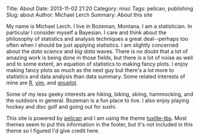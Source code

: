 Title: About
Date: 2013-11-02 21:20
Category: misc
Tags: pelican, publishing
Slug: about
Author: Michael Lerch
Summary: About this site

My name is Michael Lerch.  I live in Bozeman, Montana.  I am a statistician.
In particular I consider myself a Bayesian.  I care and think about the
philosophy of statistics and analysis techniques a great deal--perhaps too
often when I should be just applying statistics.  I am slightly concerned about
the _data science_ and _big data_ waves.  There is no doubt that a lot of
amazing work is being done in those fields, but there is a lot of noise as well
and to some extent, an equation of statistics to making fancy plots.  I enjoy
making fancy plots as much as the next guy but there's a lot more to statistics
and data analysis than data summary.  Some related interests of mine are
[R](http://www.r-project.org), [vim](http://www.vim.org), and
[gnuplot](http://www.gnuplot.info).

Some of my less geeky interests are hiking, biking, skiing, hammocking, and the
outdoors in general.  Bozeman is a fun place to live.  I also enjoy playing
hockey and disc golf and going out for sushi.

This site is powered by [pelican](http://docs.getpelican.com) and I am using the theme
[tuxlite-tbs](http://github.com/getpelican/pelican-themes/tree/master/tuxlite_tbs).
Most themes seem to put this information in the footer, but it's not included
in this theme so I figured I'd give credit here.
